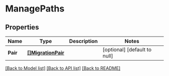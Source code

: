 # ManagePaths

## Properties
Name | Type | Description | Notes
------------ | ------------- | ------------- | -------------
**Pair** | [**[]MigrationPair**](MigrationPair.md) |  | [optional] [default to null]

[[Back to Model list]](../README.md#documentation-for-models) [[Back to API list]](../README.md#documentation-for-api-endpoints) [[Back to README]](../README.md)

